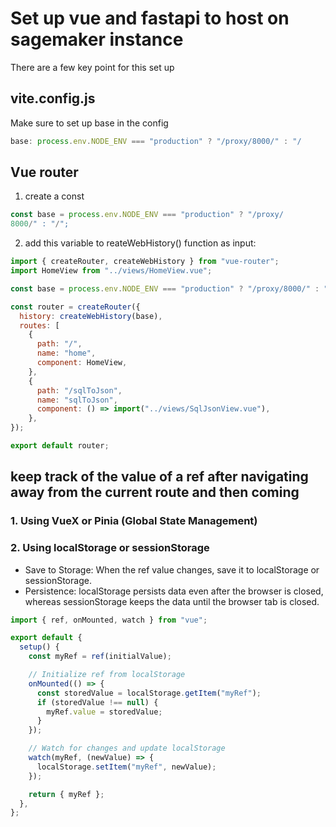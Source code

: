 # Set up vue and fastapi to host on sagemaker instance

There are a few key point for this set up

## vite.config.js

Make sure to set up base in the config

```javascript
base: process.env.NODE_ENV === "production" ? "/proxy/8000/" : "/
```

## Vue router

1. create a const

```javascript
const base = process.env.NODE_ENV === "production" ? "/proxy/
8000/" : "/";
```

2. add this variable to reateWebHistory() function as input:

```javascript
import { createRouter, createWebHistory } from "vue-router";
import HomeView from "../views/HomeView.vue";

const base = process.env.NODE_ENV === "production" ? "/proxy/8000/" : "/";

const router = createRouter({
  history: createWebHistory(base),
  routes: [
    {
      path: "/",
      name: "home",
      component: HomeView,
    },
    {
      path: "/sqlToJson",
      name: "sqlToJson",
      component: () => import("../views/SqlJsonView.vue"),
    },
});

export default router;
```

## keep track of the value of a ref after navigating away from the current route and then coming

### 1. Using VueX or Pinia (Global State Management)

### 2. Using localStorage or sessionStorage

- Save to Storage: When the ref value changes, save it to localStorage or sessionStorage.
- Persistence: localStorage persists data even after the browser is closed, whereas sessionStorage keeps the data until the browser tab is closed.

```javascript
import { ref, onMounted, watch } from "vue";

export default {
  setup() {
    const myRef = ref(initialValue);

    // Initialize ref from localStorage
    onMounted(() => {
      const storedValue = localStorage.getItem("myRef");
      if (storedValue !== null) {
        myRef.value = storedValue;
      }
    });

    // Watch for changes and update localStorage
    watch(myRef, (newValue) => {
      localStorage.setItem("myRef", newValue);
    });

    return { myRef };
  },
};
```
